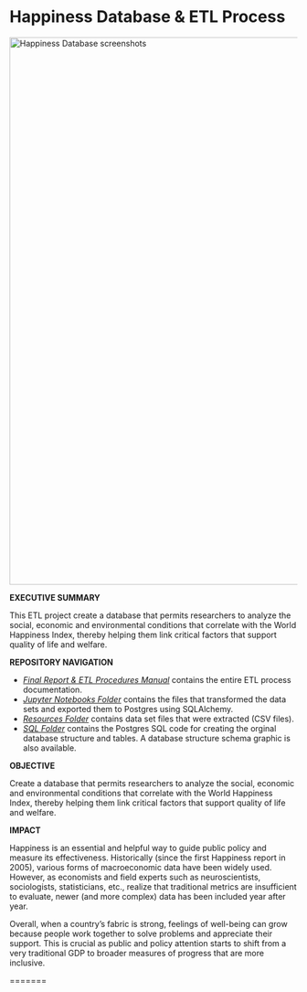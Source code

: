 # Happiness Database & ETL Process

<img width="958" alt="Happiness Database screenshots" src="https://github.com/verocastillo/happiness-database/blob/main/resources/screenshots/project_header2.png">

**EXECUTIVE SUMMARY**

This ETL project create a database that permits researchers to analyze the social, economic and environmental conditions that correlate with the World Happiness Index, thereby helping them link critical factors that support quality of life and welfare. 

**REPOSITORY NAVIGATION**

* [*Final Report & ETL Procedures Manual*](https://docs.google.com/document/d/14odST4FqgMZgwl5vN_JRRSCoWpVosSxcjm4Gxnnl63w/edit) contains the entire ETL process documentation. 
* [*Jupyter Notebooks Folder*](https://github.com/verocastillo/happiness-database/tree/main/jupyter) contains the files that transformed the data sets and exported them to Postgres using SQLAlchemy. 
* [*Resources Folder*](https://github.com/verocastillo/happiness-database/tree/main/resources) contains data set files that were extracted (CSV files). 
* [*SQL Folder*](https://github.com/verocastillo/happiness-database/tree/main/sql) contains the Postgres SQL code for creating the orginal database structure and tables. A database structure schema graphic is also available. 

**OBJECTIVE**

Create a database that permits researchers to analyze the social, economic and environmental conditions that correlate with the World Happiness Index, thereby helping them link critical factors that support quality of life and welfare. 


**IMPACT**

Happiness is an essential and helpful way to guide public policy and measure its effectiveness. Historically (since the first Happiness report in 2005), various forms of macroeconomic data have been widely used. However, as economists and field experts such as neuroscientists, sociologists, statisticians, etc., realize that traditional metrics are insufficient to evaluate, newer (and more complex) data has been included year after year. 

Overall, when a country’s fabric is strong, feelings of well-being can grow because people work together to solve problems and appreciate their support. This is crucial as public and policy attention starts to shift from a very traditional GDP to broader measures of progress that are more inclusive. 

=======

